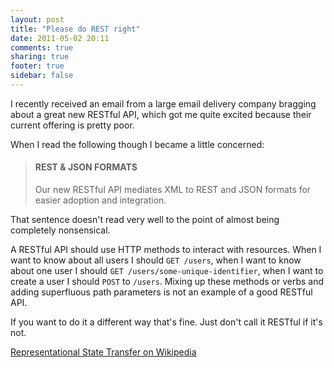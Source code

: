 ```yaml
---
layout: post
title: "Please do REST right"
date: 2011-05-02 20:11
comments: true
sharing: true
footer: true
sidebar: false
---
```


I recently received an email from a large email delivery company bragging about a great new RESTful API, which got me quite excited because their current offering is pretty poor.

When I read the following though I became a little concerned:

> #### REST & JSON FORMATS
>
> Our new RESTful API mediates XML to REST and JSON formats for easier
> adoption and integration.

That sentence doesn't read very well to the point of almost being completely nonsensical.

A RESTful API should use HTTP methods to interact with resources. When I want to know about all users I should `GET /users`, when I want to know about one user I should `GET /users/some-unique-identifier`, when I want to create a user I should `POST` to `/users`. Mixing up these methods or verbs and adding superfluous path parameters is not an example of a good RESTful API.

If you want to do it a different way that's fine. Just don't call it RESTful if it's not.

[Representational State Transfer on Wikipedia](http://en.wikipedia.org/wiki/Representational_State_Transfer#RESTful_web_services)
